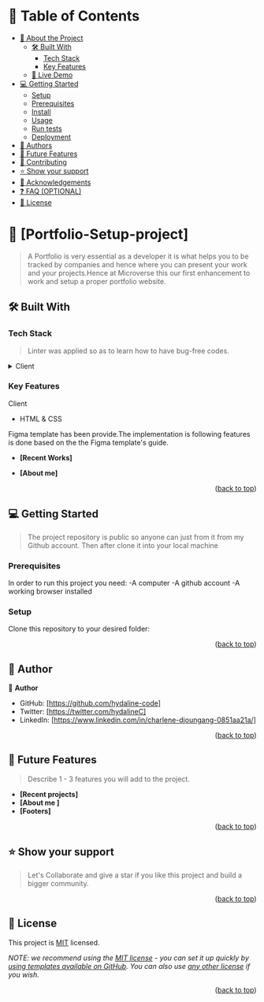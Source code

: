 # 📗 Table of Contents

- [📖 About the Project](#about-project)
  - [🛠 Built With](#built-with)
    - [Tech Stack](#tech-stack)
    - [Key Features](#key-features)
  - [🚀 Live Demo](#live-demo)
- [💻 Getting Started](#getting-started)
  - [Setup](#setup)
  - [Prerequisites](#prerequisites)
  - [Install](#install)
  - [Usage](#usage)
  - [Run tests](#run-tests)
  - [Deployment](#triangular_flag_on_post-deployment)
- [👥 Authors](#authors)
- [🔭 Future Features](#future-features)
- [🤝 Contributing](#contributing)
- [⭐️ Show your support](#support)
- [🙏 Acknowledgements](#acknowledgements)
- [❓ FAQ (OPTIONAL)](#faq)
- [📝 License](#license)



# 📖 [Portfolio-Setup-project] <a name="about-project"></a>

> A Portfolio is very essential as a developer it is what helps you to be tracked by companies and hence where you can present your work and your projects.Hence at Microverse this our first enhancement to work and setup a proper portfolio website.



## 🛠 Built With <a name="HTML & CSS"></a>

### Tech Stack <a name="tech-stack"></a>

> Linter was applied so as to learn how to have bug-free codes.

<details>
  <summary>Client</summary>
  <ul>
    <li>HTML & CSS</li>
  </ul>
</details>



### Key Features <a name="key-features"></a>

  <summary>Client</summary>
  <ul>
    <li>HTML & CSS</li>
  </ul>

Figma template has been provide.The implementation is following features is done based on the the Figma template's
guide.

- **[Recent Works]**

- **[About me]**

<p align ="right">(<a href="#readme-top">back to top</a>)</p>

## 💻 Getting Started <a name="getting-started"></a>

> The project repository is public so anyone can just from it from my Github account.
> Then after clone it into your local machine

### Prerequisites

In order to run this project you need:
-A computer
-A github account
-A working browser installed

### Setup

Clone this repository to your desired folder:

<p align="right">(<a href="#readme-top">back to top</a>)</p>



## 👥 Author <a name="authors"></a>

👤 **Author**

- GitHub: [https://github.com/hydaline-code]
- Twitter: [https://twitter.com/hydalineC]
- LinkedIn: [https://www.linkedin.com/in/charlene-djoungang-0851aa21a/]

<p align="right">(<a href="#readme-top">back to top</a>)</p>



## 🔭 Future Features <a name="future-features"></a>

> Describe 1 - 3 features you will add to the project.

- **[Recent projects]**
- **[About me ]**
- **[Footers]**

<p align ="right">(<a href="#readme-top">back to top</a>)</p>


## ⭐️ Show your support <a name="support"></a>

> Let's Collaborate and give a star if you like this project and build a bigger community.

<p align ="right">(<a href="#readme-top">back to top</a>)</p>

## 📝 License <a name="license"></a>

This project is [MIT](./LICENSE) licensed.

_NOTE: we recommend using the [MIT license](https://choosealicense.com/licenses/mit/) - you can set it up quickly by [using templates available on GitHub](https://docs.github.com/en/communities/setting-up-your-project-for-healthy-contributions/adding-a-license-to-a-repository). You can also use [any other license](https://choosealicense.com/licenses/) if you wish._

<p align ="right">(<a href="#readme-top">back to top</a>)</p>
